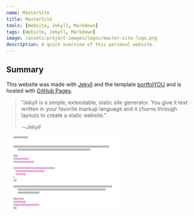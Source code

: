 ```yaml
---
name: MasterSite
title: MasterSite
tools: [Website, Jekyll, Markdown]
tags: [Website, Jekyll, Markdown]
image: /assets/project-images/logos/master-site-logo.png
description: A quick overview of this personal website.
---
```


## Summary

This website was made with [Jekyll](https://jekyllrb.com) and the template [portfolYOU](https://github.com/YoussefRaafatNasry/portfolYOU) and is hosted with [GitHub Pages](https://pages.github.com).

> "Jekyll is a simple, extendable, static site generator. You give it text written in your favorite markup language and it churns through layouts to create a static website."
>
> --<cite>Jekyll</cite>


<img src="/assets/project-images/logos/master-site-logo.png" alt="Exashare" width="300"/>
